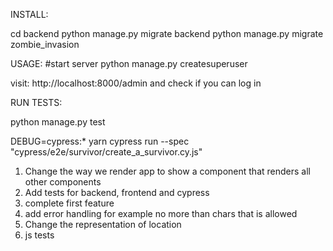 INSTALL:

cd backend
python manage.py migrate backend
python manage.py migrate zombie_invasion



USAGE:
#start server
python manage.py createsuperuser

visit: http://localhost:8000/admin and check if you can log in

RUN TESTS:

python manage.py test

DEBUG=cypress:* yarn cypress run --spec "cypress/e2e/survivor/create_a_survivor.cy.js"


1. Change the way we render app to show a component that renders all other components
2. Add tests for backend, frontend and cypress
3. complete first feature
4. add error handling for example no more than chars that is allowed
5. Change the representation of location
6. js tests

